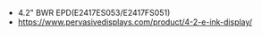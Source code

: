 * 4.2" BWR EPD(E2417ES053/E2417FS051)
* https://www.pervasivedisplays.com/product/4-2-e-ink-display/
